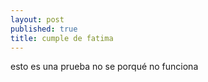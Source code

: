 ```yaml
---
layout: post
published: true
title: cumple de fatima
---
```

esto es una prueba no se porqué no funciona
